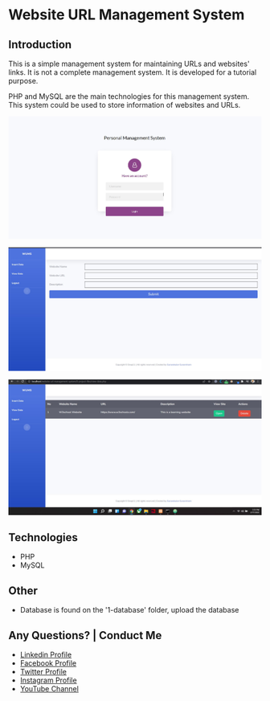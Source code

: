 # Website URL Management System


## Introduction

This is a simple management system for maintaining URLs and websites' links. It is not a complete management system. It is developed for a tutorial purpose.

PHP and MySQL are the main technologies for this management system. This system could be used to store information of websites and URLs.


![](github-readme-content/1.jpg)  

![](github-readme-content/2.jpg)

![](github-readme-content/3.jpg)


## Technologies
- PHP
- MySQL


## Other
- Database is found on the '1-database' folder, upload the database


Any Questions? | Conduct Me
---

* [Linkedin Profile](https://www.linkedin.com/in/gunarakulan-gunaretnam-161119156/)
* [Facebook Profile](https://www.facebook.com/gunarakulan)
* [Twitter Profile](https://twitter.com/gunarakulang)
* [Instagram Profile](https://www.instagram.com/gunarakulan_gunaretnam/)
* [YouTube Channel](https://www.youtube.com/channel/UCMWkED5sabgVZSCKjZuRJXA/videos)
